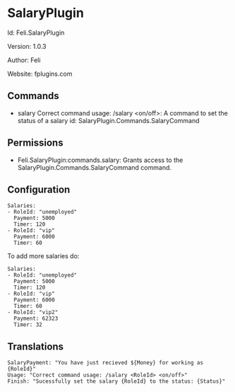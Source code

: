 # SalaryPlugin
Id: Feli.SalaryPlugin

Version: 1.0.3

Author: Feli

Website: fplugins.com

## Commands
- salary Correct command usage: /salary <RoleId> <on/off>: A command to set the status of a salary
  id: SalaryPlugin.Commands.SalaryCommand

## Permissions
- Feli.SalaryPlugin:commands.salary: Grants access to the SalaryPlugin.Commands.SalaryCommand command.

## Configuration
```
Salaries:
- RoleId: "unemployed"
  Payment: 5000
  Timer: 120
- RoleId: "vip"
  Payment: 6000
  Timer: 60
```

To add more salaries do:
```
Salaries:
- RoleId: "unemployed"
  Payment: 5000
  Timer: 120
- RoleId: "vip"
  Payment: 6000
  Timer: 60
- RoleId: "vip2"
  Payment: 62323
  Timer: 32
```

## Translations
```
SalaryPayment: "You have just recieved ${Money} for working as {RoleId}"
Usage: "Correct command usage: /salary <RoleId> <on/off>"
Finish: "Sucessfully set the salary {RoleId} to the status: {Status}"
```
